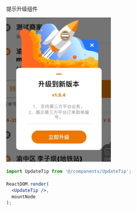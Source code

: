 提示升级组件

![](../../../../ignorePack/update.png)

```jsx
import UpdateTip from '@/components/UpdateTip';

ReactDOM.render(
  <UpdateTip />,
  mountNode
);
```